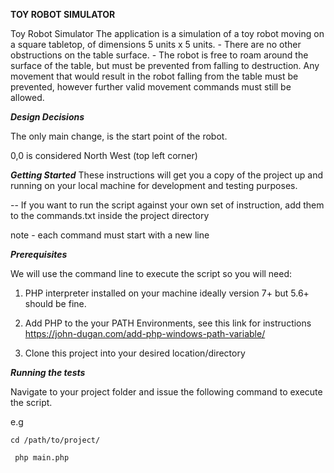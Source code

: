 **TOY ROBOT SIMULATOR**

Toy Robot Simulator
The application is a simulation of a toy robot moving on a square tabletop, of dimensions 5 units x 5 units. - There are no other obstructions on the table surface. - The robot is free to roam around the surface of the table, but must be prevented from falling to destruction. Any movement that would result in the robot falling from the table must be prevented, however further valid movement commands must still be allowed.



***Design Decisions***

The only main change, is the start point of the robot. 

0,0 is considered North West (top left corner)





***Getting Started***
These instructions will get you a copy of the project up and running on your local machine for development and testing purposes.

-- If you want to run the script against your own set of instruction, add them to the commands.txt inside the project directory

 note - each command must start with a new line

***Prerequisites***

We will use the command line to execute the script so you will need:

1) PHP interpreter installed on your machine ideally version 7+ but 5.6+ should be fine. 
 
2) Add PHP to the your PATH Environments, see this link for instructions https://john-dugan.com/add-php-windows-path-variable/

2) Clone this project into your desired location/directory


***Running the tests***

Navigate to your project folder and issue the following command to execute the script.

e.g 

`cd /path/to/project/`

` php main.php` 
